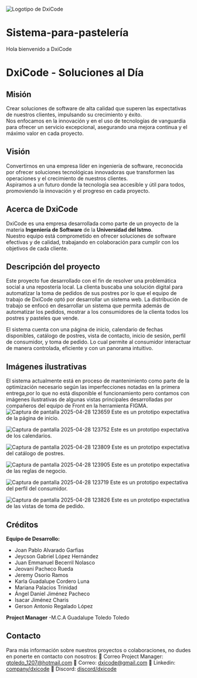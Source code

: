 ![Logotipo de DxiCode](https://i.ibb.co/FhcdjyJ/Logo-dxicode-transformed.png "DxiCode")

# Sistema-para-pastelería
Hola bienvenido a DxiCode

# DxiCode - Soluciones al Día

## Misión
Crear soluciones de software de alta calidad que superen las expectativas de nuestros clientes, impulsando su crecimiento y éxito.  
Nos enfocamos en la innovación y en el uso de tecnologías de vanguardia para ofrecer un servicio excepcional, asegurando una mejora continua y el máximo valor en cada proyecto.

## Visión
Convertirnos en una empresa líder en ingeniería de software, reconocida por ofrecer soluciones tecnológicas innovadoras que transformen las operaciones y el crecimiento de nuestros clientes.  
Aspiramos a un futuro donde la tecnología sea accesible y útil para todos, promoviendo la innovación y el progreso en cada proyecto.

## Acerca de DxiCode
DxiCode es una empresa desarrollada como parte de un proyecto de la materia **Ingeniería de Software** de la **Universidad del Istmo**.  
Nuestro equipo está comprometido en ofrecer soluciones de software efectivas y de calidad, trabajando en colaboración para cumplir con los objetivos de cada cliente.

## Descripción del proyecto
Este proyecto fue desarrollado con el fin de resolver una problemática social a una repostería local. La clienta buscaba una solución digital para automatizar la toma de pedidos de sus postres por lo que el equipo de trabajo de DxiCode optó por desarrollar un sistema web.
La distribución de trabajo se enfocó en desarrollar un sistema que permita además de automatizar los pedidos, mostrar a los consumidores de la clienta todos los postres y pasteles que vende.

El sistema cuenta con una página de inicio, calendario de fechas disponibles, catálogo de postres, vista de contacto, inicio de sesión, perfil de consumidor, y toma de pedido. Lo cual permite al consumidor interactuar de manera controlada, eficiente y con un panorama intuitivo.

## Imágenes ilustrativas
El sistema actualmente está en proceso de mantenimiento como parte de la optimización necesario según las imperfecciones notadas en la primera entrega,por lo que no está disponible el funcionamiento pero contamos con imágenes ilustrativas de algunas vistas principales desarrolladas por compañeros del equipo de Front en la herramienta FIGMA.
![Captura de pantalla 2025-04-28 123659](https://github.com/user-attachments/assets/c59ffcd8-da10-4cc5-9e51-7bfc53c09d41)
Este es un prototipo expectativa de la página de inicio.

![Captura de pantalla 2025-04-28 123752](https://github.com/user-attachments/assets/106d5cfd-1ddd-467b-a239-ee85379ee19d)
Este es un prototipo expectativa de los calendarios.

![Captura de pantalla 2025-04-28 123809](https://github.com/user-attachments/assets/b4d28cb8-d5fc-4c56-bd55-d89ea78701d7)
Este es un prototipo expectativa del catálogo de postres.

![Captura de pantalla 2025-04-28 123905](https://github.com/user-attachments/assets/06c4bc11-d912-4cc4-a153-db010b39779f)
Este es un prototipo expectativa de las reglas de negocio.

![Captura de pantalla 2025-04-28 123719](https://github.com/user-attachments/assets/a64cbb3d-3b6b-4528-807d-f2adf1973e2a)
Este es un prototipo expectativa del perfil del consumidor.

![Captura de pantalla 2025-04-28 123826](https://github.com/user-attachments/assets/ed0c78fb-d5bb-4b61-8503-a7aa2daa29c8)
Este es un prototipo expectativa de las vistas de toma de pedido.

## Créditos

**Equipo de Desarrollo:**
- Joan Pablo Alvarado Garfias
- Jeycson Gabriel López Hernández
- Juan Emmanuel Becerril Nolasco
- Jeovani Pacheco Rueda
- Jeremy Osorio Ramos
- Karla Guadalupe Cordero Luna
- Mariana Palacios Trinidad
- Ángel Daniel Jiménez Pacheco
- Isacar Jiménez Charis
- Gerson Antonio Regalado López

**Project Manager**
-M.C.A Guadalupe Toledo Toledo

## Contacto
Para más información sobre nuestros proyectos o colaboraciones, no dudes en ponerte en contacto con nosotros:
📧 Correo Project Manager: gtoledo_1207@hotmail.com
📧 Correo: dxicode@gmail.com
📧 Linkedin: [company/dxicode](https://www.linkedin.com/company/dxicode/)
📧 Discord: [discord/dxicode](https://discord.gg/nvwrrgqDjE)
